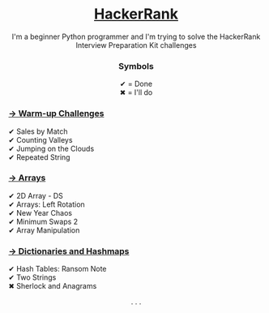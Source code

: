 <a href='https://www.hackerrank.com/interview/interview-preparation-kit'> <h1 align='center'> HackerRank </h1> </a>
<p align='center'> I'm a beginner Python programmer and I'm trying to solve the HackerRank Interview Preparation Kit challenges</p>
<h3 align='center'> Symbols </h3>
<p align='center'>
✔ = Done <br>
✖ = I'll do
</p>

<a href='https://www.hackerrank.com/interview/interview-preparation-kit/warmup/challenges'><h3> → Warm-up Challenges </h3></a>
<p>
✔ Sales by Match
<br>
✔ Counting Valleys
<br>
✔ Jumping on the Clouds
<br>
✔ Repeated String
</p>

<a href='https://www.hackerrank.com/interview/interview-preparation-kit/arrays/challenges'><h3> → Arrays </h3></a>
<p>
✔ 2D Array - DS
<br>
✔ Arrays: Left Rotation
<br>
✔ New Year Chaos
<br>
✔ Minimum Swaps 2
<br>
✔ Array Manipulation
</p>

<a href='https://www.hackerrank.com/interview/interview-preparation-kit/dictionaries-hashmaps/challenges'><h3> → Dictionaries and Hashmaps </h3></a>
<p>
✔ Hash Tables: Ransom Note
<br>
✔ Two Strings
<br>
✖ Sherlock and Anagrams
</p>

<p align='center'>. . .</p>
